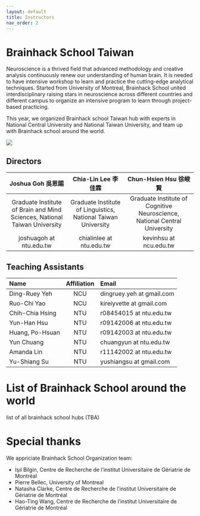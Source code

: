 ```yaml
---
layout: default
title: Instructors
nav_order: 2
---
```


# Brainhack School Taiwan

Neuroscience is a thrived field that advanced methodology and creative analysis continuously renew our understanding of human brain.  It is needed to have intensive workshop to learn and practice the cutting-edge analytical techniques. Started from University of Montreal, Brainhack School united interdisciplinary raising stars in neuroscience across different countries and different campus to organize an intensive program to learn through project-based practicing.

This year, we organized Brainhack school Taiwan hub with experts in National Central University and National Taiwan University, and team up with Brainhack school around the world.

![](../../assets/school.jpg)

## Directors

| Joshua Goh 吳恩賜                                                             | Chia-Lin Lee 李佳霖                                                           | Chun-Hsien Hsu 徐峻賢                                                         |
|:--------------------------------------------------------------------------:|:--------------------------------------------------------------------------:|:--------------------------------------------------------------------------:|
| Graduate Institute of Brain and Mind Sciences, National Taiwan University  | Graduate Institute of Linguistics, National Taiwan University              | Graduate Institute of Cognitive Neuroscience, National Central University  |
| joshuagoh at ntu.edu.tw                                                    | chialinlee at ntu.edu.tw                                                   | kevinhsu at ncu.edu.tw                                                     |

## Teaching Assistants

| Name            | Affiliation  | Email                     |
|:----------------|:------------:|:--------------------------|
| Ding-Ruey Yeh   | NCU          | dingruey.yeh at gmail.com |
| Ruo-Chi Yao     | NCU          | kireiyvette at gmail.com  |
| Chih-Chia Hsing | NTU          | r08454015 at ntu.edu.tw   |
| Yun-Han Hsu     | NTU          | r09142006 at ntu.edu.tw   |
| Huang, Po-Hsuan | NTU          | r09142003 at ntu.edu.tw   |
| Yun Chuang      | NTU          | chuangyun at ntu.edu.tw   |
| Amanda Lin      | NTU          | r11142002 at ntu.edu.tw   |
| Yu-Shiang Su    | NTU          | yushiangsu at gmail.com   |

# List of Brainhack School around the world
list of all brainhack school hubs (TBA)

# Special thanks
We appriciate Brainhack School Organization team:
- Işıl Bilgin, Centre de Recherche de l’institut Universitaire de Gériatrie de Montréal
- Pierre Bellec, University of Montreal 
- Natasha Clarke, Centre de Recherche de l’institut Universitaire de Gériatrie de Montréal
- Hao-Ting Wang, Centre de Recherche de l’institut Universitaire de Gériatrie de Montréal